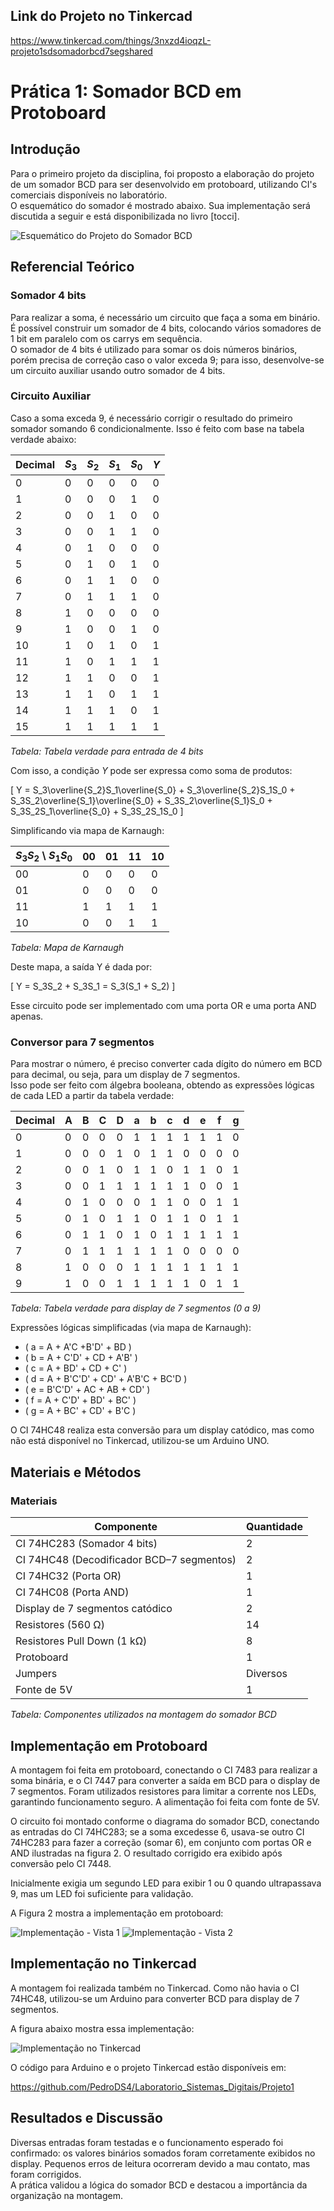 ## Link do Projeto no Tinkercad
https://www.tinkercad.com/things/3nxzd4ioqzL-projeto1sdsomadorbcd7segshared


# Prática 1: Somador BCD em Protoboard

## Introdução

Para o primeiro projeto da disciplina, foi proposto a elaboração do projeto de um somador BCD para ser desenvolvido em protoboard, utilizando CI's comerciais disponíveis no laboratório.  
O esquemático do somador é mostrado abaixo. Sua implementação será discutida a seguir e está disponibilizada no livro [tocci].

![Esquemático do Projeto do Somador BCD](figuras/somador_bcd.png)

## Referencial Teórico

### Somador 4 bits

Para realizar a soma, é necessário um circuito que faça a soma em binário. É possível construir um somador de 4 bits, colocando vários somadores de 1 bit em paralelo com os carrys em sequência.  
O somador de 4 bits é utilizado para somar os dois números binários, porém precisa de correção caso o valor exceda 9; para isso, desenvolve-se um circuito auxiliar usando outro somador de 4 bits.

### Circuito Auxiliar

Caso a soma exceda 9, é necessário corrigir o resultado do primeiro somador somando 6 condicionalmente. Isso é feito com base na tabela verdade abaixo:

| Decimal | $S_3$ | $S_2$ | $S_1$ | $S_0$ | $Y$ |
|---------|-------|-------|-------|-------|-----|
| 0 | 0 | 0 | 0 | 0 | 0 |
| 1 | 0 | 0 | 0 | 1 | 0 |
| 2 | 0 | 0 | 1 | 0 | 0 |
| 3 | 0 | 0 | 1 | 1 | 0 |
| 4 | 0 | 1 | 0 | 0 | 0 |
| 5 | 0 | 1 | 0 | 1 | 0 |
| 6 | 0 | 1 | 1 | 0 | 0 |
| 7 | 0 | 1 | 1 | 1 | 0 |
| 8 | 1 | 0 | 0 | 0 | 0 |
| 9 | 1 | 0 | 0 | 1 | 0 |
| 10 | 1 | 0 | 1 | 0 | 1 |
| 11 | 1 | 0 | 1 | 1 | 1 |
| 12 | 1 | 1 | 0 | 0 | 1 |
| 13 | 1 | 1 | 0 | 1 | 1 |
| 14 | 1 | 1 | 1 | 0 | 1 |
| 15 | 1 | 1 | 1 | 1 | 1 |

_Tabela: Tabela verdade para entrada de 4 bits_

Com isso, a condição $Y$ pode ser expressa como soma de produtos:

\[
Y = S_3\overline{S_2}S_1\overline{S_0} + S_3\overline{S_2}S_1S_0 + S_3S_2\overline{S_1}\overline{S_0} + S_3S_2\overline{S_1}S_0 + S_3S_2S_1\overline{S_0} + S_3S_2S_1S_0
\]

Simplificando via mapa de Karnaugh:

| $S_3S_2$ \ $S_1S_0$ | 00 | 01 | 11 | 10 |
|---------------------|----|----|----|----|
| 00                  |  0 |  0 |  0 |  0 |
| 01                  |  0 |  0 |  0 |  0 |
| 11                  |  1 |  1 |  1 |  1 |
| 10                  |  0 |  0 |  1 |  1 |

_Tabela: Mapa de Karnaugh_

Deste mapa, a saída Y é dada por:

\[
Y = S_3S_2 + S_3S_1 = S_3(S_1 + S_2)
\]

Esse circuito pode ser implementado com uma porta OR e uma porta AND apenas.

### Conversor para 7 segmentos

Para mostrar o número, é preciso converter cada dígito do número em BCD para decimal, ou seja, para um display de 7 segmentos.  
Isso pode ser feito com álgebra booleana, obtendo as expressões lógicas de cada LED a partir da tabela verdade:

| Decimal | A | B | C | D | a | b | c | d | e | f | g |
|---------|---|---|---|---|---|---|---|---|---|---|---|
| 0 | 0 | 0 | 0 | 0 | 1 | 1 | 1 | 1 | 1 | 1 | 0 |
| 1 | 0 | 0 | 0 | 1 | 0 | 1 | 1 | 0 | 0 | 0 | 0 |
| 2 | 0 | 0 | 1 | 0 | 1 | 1 | 0 | 1 | 1 | 0 | 1 |
| 3 | 0 | 0 | 1 | 1 | 1 | 1 | 1 | 1 | 0 | 0 | 1 |
| 4 | 0 | 1 | 0 | 0 | 0 | 1 | 1 | 0 | 0 | 1 | 1 |
| 5 | 0 | 1 | 0 | 1 | 1 | 0 | 1 | 1 | 0 | 1 | 1 |
| 6 | 0 | 1 | 1 | 0 | 1 | 0 | 1 | 1 | 1 | 1 | 1 |
| 7 | 0 | 1 | 1 | 1 | 1 | 1 | 1 | 0 | 0 | 0 | 0 |
| 8 | 1 | 0 | 0 | 0 | 1 | 1 | 1 | 1 | 1 | 1 | 1 |
| 9 | 1 | 0 | 0 | 1 | 1 | 1 | 1 | 1 | 0 | 1 | 1 |

_Tabela: Tabela verdade para display de 7 segmentos (0 a 9)_

Expressões lógicas simplificadas (via mapa de Karnaugh):

- \( a = A + A'C +B'D' + BD \)
- \( b = A + C'D' + CD + A'B' \)
- \( c = A + BD' + CD + C' \)
- \( d = A + B'C'D' + CD' + A'B'C + BC'D \)
- \( e = B'C'D' + AC + AB + CD' \)
- \( f = A + C'D' + BD' + BC' \)
- \( g = A + BC' + CD' + B'C \)

O CI 74HC48 realiza esta conversão para um display catódico, mas como não está disponível no Tinkercad, utilizou-se um Arduino UNO.

## Materiais e Métodos

### Materiais

| Componente | Quantidade |
|-------------------|-----------|
| CI 74HC283 (Somador 4 bits) | 2 |
| CI 74HC48 (Decodificador BCD–7 segmentos) | 2 |
| CI 74HC32 (Porta OR) | 1 |
| CI 74HC08 (Porta AND) | 1 |
| Display de 7 segmentos catódico | 2 |
| Resistores (560 Ω) | 14 |
| Resistores Pull Down (1 kΩ) | 8 |
| Protoboard | 1 |
| Jumpers | Diversos |
| Fonte de 5V | 1 |

_Tabela: Componentes utilizados na montagem do somador BCD_

## Implementação em Protoboard

A montagem foi feita em protoboard, conectando o CI 7483 para realizar a soma binária, e o CI 7447 para converter a saída em BCD para o display de 7 segmentos. Foram utilizados resistores para limitar a corrente nos LEDs, garantindo funcionamento seguro. A alimentação foi feita com fonte de 5V.

O circuito foi montado conforme o diagrama do somador BCD, conectando as entradas do CI 74HC283; se a soma excedesse 6, usava-se outro CI 74HC283 para fazer a correção (somar 6), em conjunto com portas OR e AND ilustradas na figura 2. O resultado corrigido era exibido após conversão pelo CI 7448.

Inicialmente exigia um segundo LED para exibir 1 ou 0 quando ultrapassava 9, mas um LED foi suficiente para validação.

A Figura 2 mostra a implementação em protoboard:

![Implementação - Vista 1](figuras/bcd_proto1.png)
![Implementação - Vista 2](figuras/bcd_proto2.png)

## Implementação no Tinkercad

A montagem foi realizada também no Tinkercad. Como não havia o CI 74HC48, utilizou-se um Arduino para converter BCD para display de 7 segmentos.

A figura abaixo mostra essa implementação:

![Implementação no Tinkercad](figuras/bcd_tinkercad.png)

O código para Arduino e o projeto Tinkercad estão disponíveis em:

https://github.com/PedroDS4/Laboratorio_Sistemas_Digitais/Projeto1

## Resultados e Discussão

Diversas entradas foram testadas e o funcionamento esperado foi confirmado: os valores binários somados foram corretamente exibidos no display. Pequenos erros de leitura ocorreram devido a mau contato, mas foram corrigidos.  
A prática validou a lógica do somador BCD e destacou a importância da organização na montagem.
